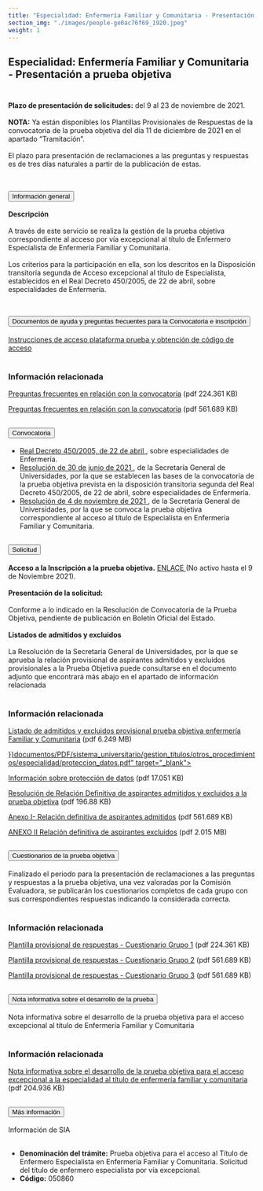 ```yaml
---
title: "Especialidad: Enfermería Familiar y Comunitaria - Presentación a prueba objetiva"
section_img: "./images/people-ge0ac76f69_1920.jpeg"
weight: 1
---
```

## Especialidad: Enfermería Familiar y Comunitaria - Presentación a prueba objetiva<br><br>
<b>Plazo de presentación de solicitudes:</b> del 9 al 23 de noviembre de 2021.<br><br>
<b>NOTA:</b> Ya están disponibles los Plantillas Provisionales de Respuestas de la convocatoria de la prueba objetiva del día 11 de diciembre de 2021 en el apartado “Tramitación”. <br><br>
El plazo para presentación de reclamaciones a las preguntas y respuestas es de tres días naturales a partir de la publicación de estas. <br><br>
<section>
        <article class="calls">
            <div class="container container-xl">
                <div class="row">
                        <div class="row">
                            <div class="col-lg-12  content_collapse">
                                <div class="accordion" id="accordionPanelsStayOpenExample">
                                    <div class="accordion-item">
                                        <h2 class="accordion-header" id="panelsStayOpen-headingOne">
                                            <button class="accordion-button expanded" type="button" data-bs-toggle="collapse" data-bs-target="#panelsStayOpen-collapseOne" aria-expanded="false" aria-controls="panelsStayOpen-collapseOne">
                                               Información general
                                            </button>
                                        </h2>
                                        <div id="panelsStayOpen-collapseOne" class="accordion-collapse collapse show" aria-labelledby="panelsStayOpen-headingOne">
                                            <div class="accordion-body">
                                                <article id="section_link">
                                                    <div class="container-fluid">
                                                        <div class="row">
                                                            <div class="col-12">
                                                                <b>Descripción</b> <br><br>
								A través de este servicio se realiza la gestión de la prueba objetiva correspondiente al acceso por vía excepcional al título de Enfermero Especialista de Enfermería Familiar y Comunitaria. <br><br>
								Los criterios para la participación en ella, son los descritos en la Disposición transitoria segunda de Acceso excepcional al título de Especialista, establecidos en el Real Decreto 450/2005, de 22 de abril, sobre especialidades de Enfermería.  <br><br>
                                                            </div>
                                                        </div>
                                                    </div>
                                                </article>
                                            </div>
                                        </div>
                                    </div>
                                    <div class="accordion-item">
                                        <h2 class="accordion-header" id="panelsStayOpen-headingTwo">
                                            <button class="accordion-button collapsed" type="button" data-bs-toggle="collapse" data-bs-target="#panelsStayOpen-collapseTwo" aria-expanded="false">
                                                Documentos de ayuda y preguntas frecuentes para la Convocatoria e inscripción
                                            </button>
                                        </h2>
                                        <div id="panelsStayOpen-collapseTwo" class="accordion-collapse collapse" aria-labelledby="panelsStayOpen-headingTwo">
                                            <div class="accordion-body">
                                                <article id="section_link">
                                                    <div class="container-fluid">
                                                        <div class="row">
                                                            <div class="col-12">
								<a href="https://entrada.aulavirtualexamenes.es/AvExEnfermeria.pdf" target="_blank"> Instrucciones de acceso plataforma prueba y obtención de código de acceso <i class="fas fa-external-link-alt"></i> </a><br><br>
	<div class="col-12 box_card_title d-flex"> 
			<h3 class="title_separador"><i class="fas fa-download"></i>Información relacionada</h3> 
	</div> 
	<div class="col-lg-12 box_card"> </div> 
		<div class="col-lg-12 cards_download_cnt">  
			<div class="row"> 
				<div class="download_card"> 
					<a class="card" href="{{<siteurl>}}/documentos/PDF/sistema_universitario/gestion_titulos/otros_procedimientos/especialidad/PreguntasFrecuentesEnfermeriaFyCv4.pdf" target="_blank"> 
					<div class="card-header"> 
						   <i class="fal fa-download"></i> 
					</div> </a> 
					<div class="card-body"> 
						<p class="text_file"><a class="card" href="{{<siteurl>}}documentos/PDF/sistema_universitario/gestion_titulos/otros_procedimientos/especialidad/PreguntasFrecuentesEnfermeriaFyCv4.pdf" target="_blank">  
						<span class="tit">Preguntas frecuentes en relación con la convocatoria</span></a> <i class="fal fa-file-pdf pdf_icon"></i> (pdf 224.361 KB)
					</div>
				</div> 	
				<div class="download_card"> 
					<a class="card" href="{{<siteurl>}}/documentos/PDF/sistema_universitario/gestion_titulos/otros_procedimientos/especialidad/Instruccionesprocesodeinscripcion.pdf" target="_blank"> 
					<div class="card-header"> 
						   <i class="fal fa-download"></i> 
					</div> </a> 
					<div class="card-body"> 
						<p class="text_file"><a class="card" href="{{<siteurl>}}documentos/PDF/sistema_universitario/gestion_titulos/otros_procedimientos/especialidad/Instruccionesprocesodeinscripcion.pdf" target="_blank">  
						<span class="tit">Preguntas frecuentes en relación con la convocatoria</span></a> <i class="fal fa-file-pdf pdf_icon"></i> (pdf 561.689 KB)
					</div>
				</div>
			</div> 
		</div> 
	</div>
                                                        </div>
                                                    </div>
                                                </article>
                                            </div>
                                        </div>
				</div>
                                    <div class="accordion-item">
                                        <h2 class="accordion-header" id="panelsStayOpen-headingTree">
                                            <button class="accordion-button collapsed" type="button" data-bs-toggle="collapse" data-bs-target="#panelsStayOpen-collapseTree" aria-expanded="false">
                                                 Convocatoria
                                            </button>
                                        </h2>
                                        <div id="panelsStayOpen-collapseTree" class="accordion-collapse collapse" aria-labelledby="panelsStayOpen-headingTree">
                                            <div class="accordion-body">
                                                <article id="section_link">
                                                    <div class="container-fluid">
                                                        <div class="row">
                                                            <div class="col-12">
                                                                <ul>
									<li><a href="https://www.boe.es/diario_boe/txt.php?id=BOE-A-2005-7354" target="_blank"> Real Decreto 450/2005, de 22 de abril <i class="fas fa-external-link-alt"></i></a>, sobre especialidades de Enfermería.</li>
									<li><a href="https://www.boe.es/diario_boe/txt.php?id=BOE-A-2021-11373" target="_blank"> Resolución de 30 de junio de 2021 <i class="fas fa-external-link-alt"></i></a>, de la Secretaría General de Universidades, por la que se establecen las bases de la convocatoria de la prueba objetiva prevista en la disposición transitoria segunda del Real Decreto 450/2005, de 22 de abril, sobre especialidades de Enfermería.</li>
									<li><a href="https://www.boe.es/diario_boe/txt.php?id=BOE-A-2021-18263" target="_blank">Resolución de 4 de noviembre de 2021 <i class="fas fa-external-link-alt"></i></a>, de la Secretaría General de Universidades, por la que se convoca la prueba objetiva correspondiente al acceso al título de Especialista en Enfermería Familiar y Comunitaria.</li>
								</ul>
								</div>
                                                        </div>
                                                    </div>
                                                </article>
                                            </div>
                                        </div>
                                    </div>
                                    <div class="accordion-item">
                                        <h2 class="accordion-header" id="panelsStayOpen-headingFour">
                                            <button class="accordion-button collapsed" type="button" data-bs-toggle="collapse" data-bs-target="#panelsStayOpen-collapseFour" aria-expanded="false">
                                                Solicitud
											</button>
                                        </h2>
                                        <div id="panelsStayOpen-collapseFour" class="accordion-collapse collapse" aria-labelledby="panelsStayOpen-headingFour">
                                            <div class="accordion-body">
                                                <article id="section_link">
                                                    <div class="container-fluid">
                                                        <div class="row">
                                                            <div class="col-12">
                                                              <b>Acceso a la Inscripción a la prueba objetiva.</b> <a href="https://sede.educacion.gob.es/sede/login/inicio.jjsp?idConvocatoria=1574" target="_blank">ENLACE <i class="fas fa-external-link-alt"></i></a> (No activo hasta el 9 de Noviembre 2021).  <br><br>
								<b>Presentación de la solicitud:</b><br><br>
								Conforme a lo indicado en la Resolución de Convocatoria de la Prueba Objetiva, pendiente de publicación en Boletín Oficial del Estado.  <br><br>
 								<b>Listados de admitidos y excluidos</b><br><br>         
								La Resolución de la Secretaría General de Universidades, por la que se aprueba la relación provisional de aspirantes admitidos y excluidos provisionales a la Prueba Objetiva puede consultarse en el documento adjunto que encontrará más abajo en el apartado de información relacionada  <br><br>
								<div class="col-12 box_card_title d-flex"> 
			<h3 class="title_separador"><i class="fas fa-download"></i>Información relacionada</h3> 
	</div> 
	<div class="col-lg-12 box_card"> </div> 
		<div class="col-lg-12 cards_download_cnt">  
			<div class="row"> 
				<div class="download_card"> 
					<a class="card" href="{{<siteurl>}}documentos/PDF/sistema_universitario/gestion_titulos/otros_procedimientos/especialidad/ResolucionAdmitidosExcluidospruebaenfermeriaFyC.pdf" target="_blank"> 
					<div class="card-header"> 
						   <i class="fal fa-download"></i> 
					</div> </a> 
					<div class="card-body"> 
						<p class="text_file"><a class="card" href="{{<siteurl>}}documentos/PDF/sistema_universitario/gestion_titulos/otros_procedimientos/especialidad/ResolucionAdmitidosExcluidospruebaenfermeriaFyC.pdf" target="_blank">  
						<span class="tit">Listado de admitidos y excluidos provisional prueba objetiva enfermería Familiar y Comunitaria</span></a> <i class="fal fa-file-pdf pdf_icon"></i> (pdf 6.249 MB)
					</div>
				</div> 	
				<div class="download_card"> 
					<a class="card" href="href="{{<siteurl>}}documentos/PDF/sistema_universitario/gestion_titulos/otros_procedimientos/especialidad/proteccion_datos.pdf" target="_blank"> 
					<div class="card-header"> 
						   <i class="fal fa-download"></i> 
					</div> </a> 
					<div class="card-body"> 
						<p class="text_file"><a class="card" href="{{<siteurl>}}documentos/PDF/sistema_universitario/gestion_titulos/otros_procedimientos/especialidad/proteccion_datos.pdf" target="_blank">  
						<span class="tit">Información sobre protección de datos</span></a> <i class="fal fa-file-pdf pdf_icon"></i> (pdf 17.051 KB)
					</div>
				</div>
				<div class="download_card"> 
					<a class="card" href="{{<siteurl>}}documentos/PDF/sistema_universitario/gestion_titulos/otros_procedimientos/especialidad/RESOLUCIONListasdefinitivas.pdf" target="_blank"> 
					<div class="card-header"> 
						   <i class="fal fa-download"></i> 
					</div> </a> 
					<div class="card-body"> 
						<p class="text_file"><a class="card" href="{{<siteurl>}}documentos/PDF/sistema_universitario/gestion_titulos/otros_procedimientos/especialidad/RESOLUCIONListasdefinitivas.pdf" target="_blank">  
						<span class="tit">Resolución de Relación Definitiva de aspirantes admitidos y excluidos a la prueba objetiva</span></a> <i class="fal fa-file-pdf pdf_icon"></i> (pdf 196.88 KB)
					</div>
				</div>
				<div class="download_card"> 
					<a class="card" href="{{<siteurl>}}documentos/PDF/sistema_universitario/gestion_titulos/otros_procedimientos/especialidad/AnexoIListadodefinitivosadmitidos.pdf" target="_blank"> 
					<div class="card-header"> 
						   <i class="fal fa-download"></i> 
					</div> </a> 
					<div class="card-body"> 
						<p class="text_file"><a class="card" href="{{<siteurl>}}documentos/PDF/sistema_universitario/gestion_titulos/otros_procedimientos/especialidad/AnexoIListadodefinitivosadmitidos.pdf" target="_blank">  
						<span class="tit">Anexo I- Relación definitiva de aspirantes admitidos</span></a> <i class="fal fa-file-pdf pdf_icon"></i> (pdf 561.689 KB)
					</div>
				</div>
				<div class="download_card"> 
					<a class="card" href="{{<siteurl>}}documentos/PDF/sistema_universitario/gestion_titulos/otros_procedimientos/especialidad/AnexIIlistadodefinitivoexcluidosweb.pdf" target="_blank"> 
					<div class="card-header"> 
						   <i class="fal fa-download"></i> 
					</div> </a> 
					<div class="card-body"> 
						<p class="text_file"><a class="card" href="{{<siteurl>}}documentos/PDF/sistema_universitario/gestion_titulos/otros_procedimientos/especialidad/AnexIIlistadodefinitivoexcluidosweb.pdf" target="_blank">  
						<span class="tit">ANEXO II Relación definitiva de aspirantes excluidos</span></a> <i class="fal fa-file-pdf pdf_icon"></i> (pdf 2.015 MB)
					</div>
				</div>
			</div> 
		</div> 
   </div>
   </div>
</div>
</article>
</div>
</div>
</div>
										<div class="accordion-item">
                                        <h2 class="accordion-header" id="panelsStayOpen-headingFive">
                                            <button class="accordion-button collapsed" type="button" data-bs-toggle="collapse" data-bs-target="#panelsStayOpen-collapseFive" aria-expanded="false">
                                                Cuestionarios de la prueba objetiva
                                            </button>
                                        </h2>
                                        <div id="panelsStayOpen-collapseFive" class="accordion-collapse collapse" aria-labelledby="panelsStayOpen-headingFive">
                                            <div class="accordion-body">
                                                <article id="section_link">
                                                    <div class="container-fluid">
                                                        <div class="row">
                                                            <div class="col-12">
                                                                Finalizado el periodo para la presentación de reclamaciones a las preguntas y respuestas a la prueba objetiva, una vez valoradas por la Comisión Evaluadora, se publicarán los cuestionarios completos de cada grupo con sus correspondientes respuestas indicando la considerada correcta.  <br><br>
								<div class="col-12 box_card_title d-flex"> 
			<h3 class="title_separador"><i class="fas fa-download"></i>Información relacionada</h3> 
	</div> 
	<div class="col-lg-12 box_card"> </div> 
		<div class="col-lg-12 cards_download_cnt">  
			<div class="row"> 
				<div class="download_card"> 
					<a class="card" href="{{<siteurl>}}documentos/PDF/sistema_universitario/gestion_titulos/otros_procedimientos/especialidad/PlantillaProvRespG1v2.pdf" target="_blank"> 
					<div class="card-header"> 
						   <i class="fal fa-download"></i> 
					</div> </a> 
					<div class="card-body"> 
						<p class="text_file"><a class="card" href="{{<siteurl>}}documentos/PDF/sistema_universitario/gestion_titulos/otros_procedimientos/especialidad/PlantillaProvRespG1v2.pdf" target="_blank">  
						<span class="tit">Plantilla provisional de respuestas - Cuestionario Grupo 1</span></a> <i class="fal fa-file-pdf pdf_icon"></i> (pdf 224.361 KB)
					</div>
				</div> 	
				<div class="download_card"> 
					<a class="card" href="{{<siteurl>}}documentos/PDF/sistema_universitario/gestion_titulos/otros_procedimientos/especialidad/PlantillaProvRespG2.pdf" target="_blank"> 
					<div class="card-header"> 
						   <i class="fal fa-download"></i> 
					</div> </a> 
					<div class="card-body"> 
						<p class="text_file"><a class="card" href="{{<siteurl>}}documentos/PDF/sistema_universitario/gestion_titulos/otros_procedimientos/especialidad/PlantillaProvRespG2.pdf" target="_blank">  
						<span class="tit">Plantilla provisional de respuestas - Cuestionario Grupo 2</span></a> <i class="fal fa-file-pdf pdf_icon"></i> (pdf 561.689 KB)
					</div>
				</div>
				<div class="download_card"> 
					<a class="card" href="{{<siteurl>}}documentos/PDF/sistema_universitario/gestion_titulos/otros_procedimientos/especialidad/PlantillaProvRespG3.pdf" target="_blank"> 
					<div class="card-header"> 
						   <i class="fal fa-download"></i> 
					</div> </a> 
					<div class="card-body"> 
						<p class="text_file"><a class="card" href="{{<siteurl>}}documentos/PDF/sistema_universitario/gestion_titulos/otros_procedimientos/especialidad/PlantillaProvRespG3.pdf" target="_blank">  
						<span class="tit">Plantilla provisional de respuestas - Cuestionario Grupo 3</span></a> <i class="fal fa-file-pdf pdf_icon"></i> (pdf 561.689 KB)
					</div>
				</div>
			</div> 
		</div> 
	</div>
                                                        </div>
                                                    </div>
                                                </article>
                                            </div>
                                        </div>
                                    </div>
					<div class="accordion-item">
                                        <h2 class="accordion-header" id="panelsStayOpen-headingSix">
                                            <button class="accordion-button collapsed" type="button" data-bs-toggle="collapse" data-bs-target="#panelsStayOpen-collapseSix" aria-expanded="false">
                                                Nota informativa sobre el desarrollo de la prueba
                                            </button>
                                        </h2>
                                        <div id="panelsStayOpen-collapseSix" class="accordion-collapse collapse" aria-labelledby="panelsStayOpen-headingSix">
                                            <div class="accordion-body">
                                                <article id="section_link">
                                                    <div class="container-fluid">
                                                        <div class="row">
                                                            <div class="col-12">
								Nota informativa sobre el desarrollo de la prueba objetiva para el acceso excepcional al título de Enfermería Familiar y Comunitaria <br><br>
								<div class="col-12 box_card_title d-flex"> 
			<h3 class="title_separador"><i class="fas fa-download"></i>Información relacionada</h3> 
	</div> 
	<div class="col-lg-12 box_card"> </div> 
		<div class="col-lg-12 cards_download_cnt">  
			<div class="row"> 
				<div class="download_card"> 
					<a class="card" href="{{<siteurl>}}documentos/PDF/sistema_universitario/gestion_titulos/otros_procedimientos/especialidad/report_Nota_examen_enfermeria_20211216.pdf" target="_blank"> 
					<div class="card-header"> 
						   <i class="fal fa-download"></i> 
					</div> </a> 
					<div class="card-body"> 
						<p class="text_file"><a class="card" href="{{<siteurl>}}documentos/PDF/sistema_universitario/gestion_titulos/otros_procedimientos/especialidad/report_Nota_examen_enfermeria_20211216.pdf" target="_blank">  
						<span class="tit">Nota informativa sobre el desarrollo de la prueba objetiva para el acceso excepcional a la especialidad al título de enfermería familiar y comunitaria</span></a> <i class="fal fa-file-pdf pdf_icon"></i> (pdf 204.936 KB)
					</div>
				</div> 	
			</div> 
		</div> 
															</div>
                                                        </div>
                                                    </div>
                                                </article>
                                            </div>
                                        </div>
                                    </div>								
						<div class="accordion-item">
                                        <h2 class="accordion-header" id="panelsStayOpen-headingSeven">
                                            <button class="accordion-button collapsed" type="button" data-bs-toggle="collapse" data-bs-target="#panelsStayOpen-collapseSeven" aria-expanded="false">
                                                  Más información
                                            </button>
                                        </h2>
                                        <div id="panelsStayOpen-collapseSeven" class="accordion-collapse collapse" aria-labelledby="panelsStayOpen-headingSeven">
                                            <div class="accordion-body">
                                                <article id="section_link">
                                                    <div class="container-fluid">
                                                        <div class="row">
                                                            <div class="col-12">
								Información de SIA<br><br>
								<ul>
									<li><b>Denominación del trámite:</b> Prueba objetiva para el acceso al Título de Enfermero Especialista en Enfermería Familiar y Comunitaria. Solicitud del título de enfermero especialista por vía excepcional.  </li>
 									<li><b>Código:</b> 050860 </li>
								</ul>
                                                            </div>
                                                        </div>
                                                    </div>
                                                </article>
                                            </div>
                                        </div>
                                    </div>						
                                    </div>
                                </div>
                        </div>
                    </div>
                </div>
            </div>
        </article>
    </section>
